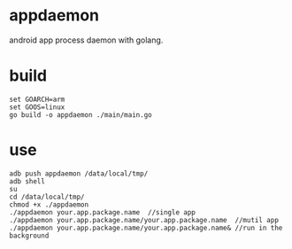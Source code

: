 # appdaemon
android app process daemon with golang.
# build
```
set GOARCH=arm
set GOOS=linux
go build -o appdaemon ./main/main.go
```
# use
```
adb push appdaemon /data/local/tmp/
adb shell
su
cd /data/local/tmp/
chmod +x ./appdaemon
./appdaemon your.app.package.name  //single app
./appdaemon your.app.package.name/your.app.package.name  //mutil app
./appdaemon your.app.package.name/your.app.package.name& //run in the background
```
